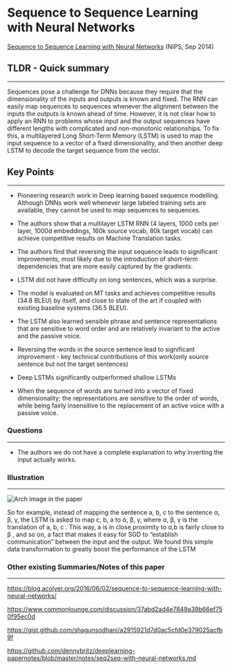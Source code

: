 
# Sequence to Sequence Learning with Neural Networks 

[Sequence to Sequence Learning with Neural Networks](https://arxiv.org/abs/1409.3215) (NIPS, Sep 2014)


## TLDR - Quick summary
---

Sequences pose a challenge for DNNs because they require that the dimensionality of the inputs and outputs is known and fixed. The RNN can easily map sequences to sequences whenever the alignment between the inputs the outputs is known ahead of time. However, it is not clear how to apply an RNN to problems whose input and the output sequences have different lengths with complicated and non-monotonic relationships. To fix this, a multilayered Long Short-Term Memory (LSTM) is used to map the input sequence to a vector of a fixed dimensionality, and then another deep LSTM to decode the target sequence from the vector.


## Key Points
---

* Pioneering research work in Deep learning based sequence modelling. Although DNNs work well whenever large labeled training sets are available, they cannot be used to map sequences to sequences.

* The authors show that a multilayer LSTM RNN (4 layers, 1000 cells per layer, 1000d embeddings, 160k source vocab, 80k target vocab) can achieve competitive results on Machine Translation tasks.

* The authors find that reversing the input sequence leads to significant improvements, most likely due to the introduction of short-term dependencies that are more easily captured by the gradients. 

* LSTM did not have difficulty on long sentences, which was a surprise.

* The model is evaluated on MT tasks and achieves competitive results (34.8 BLEU) by itself, and close to state of the art if coupled with existing baseline systems (36.5 BLEU).

* The LSTM also learned sensible phrase and sentence representations that are sensitive to word order and are relatively invariant to the active and the passive voice.

* Reversing the words in the source sentence lead to significant improvement - key technical contributions of this work(only source sentence but not the target sentences)

* Deep LSTMs significantly outperformed shallow LSTMs

* When the sequence of words are turned into a vector of fixed dimensionality; the representations are sensitive to the order of words, while being fairly insensitive to the replacement of an active voice with a passive voice.


### Questions
---

* The authors we do not have a complete explanation to why inverting the input actually works.


### Illustration
---

![Arch image in the paper](https://adriancolyer.files.wordpress.com/2016/05/seq2seq-fig-1.png)

So for example, instead of mapping the sentence a, b, c to the sentence α, β, γ, the LSTM is asked to map c, b, a to α, β, γ, where α, β, γ is the translation of a, b, c . This way, a is in close proximity to α,b is fairly close to β , and so on, a fact that makes it easy for SGD to “establish communication” between the input and the output. We found this simple data transformation to greatly boost the performance of the LSTM


### Other existing Summaries/Notes of this paper
---

https://blog.acolyer.org/2016/06/02/sequence-to-sequence-learning-with-neural-networks/

https://www.commonlounge.com/discussion/37abd2ad4e7849a39b66ef750f95ec0d

https://gist.github.com/shagunsodhani/a2915921d7d0ac5cfd0e379025acfb9f

https://github.com/dennybritz/deeplearning-papernotes/blob/master/notes/seq2seq-with-neural-networks.md
